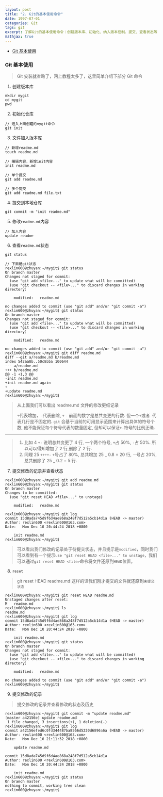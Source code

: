 ```yaml
---
layout: post
title: "2. Git的基本使用命令"
date: 1997-07-01
categories: Git
tags: git
excerpt: 了解Git的基本使用命令：创建版本库、初始化、纳入版本控制、提交、查看状态等
mathjax: true
---
```


- [Git 基本使用](#git-基本使用)

### Git 基本使用

> Git 安装就省略了，网上教程太多了，这里简单介绍下部分 Git 命令

1. 创建版本库

```
mkdir mygit
cd mygit
pwd
```

2. 初始化仓库

```
// 进入上面创建的mygit命令
git init
```

3. 文件加入版本库

```
// 新增readme.md
touch readme.md

// 编辑内容，新增init内容
init readme.md

// 单个提交
git add readme.md

// 多个提交
git add readme.md file.txt
```

4. 提交到本地仓库

```
git commit -m "init readme.md"
```

5. 修改`readme.md`内容

```
// 加入内容
update readme
```

6. 查看`readme.md`状态

```
git status

// 下面是git状态
rexlin600@zhuyan:~/mygit$ git status
On branch master
Changes not staged for commit:
  (use "git add <file>..." to update what will be committed)
  (use "git checkout -- <file>..." to discard changes in working directory)

	modified:   readme.md

no changes added to commit (use "git add" and/or "git commit -a")
rexlin600@zhuyan:~/mygit$ git status
On branch master
Changes not staged for commit:
  (use "git add <file>..." to update what will be committed)
  (use "git checkout -- <file>..." to discard changes in working directory)

	modified:   readme.md

no changes added to commit (use "git add" and/or "git commit -a")
rexlin600@zhuyan:~/mygit$ git diff readme.md
diff --git a/readme.md b/readme.md
index 542aa8b..50c8bba 100644
--- a/readme.md
+++ b/readme.md
@@ -1 +1,3 @@
-init readme.md
+init readme.md again
+
+update readme.md
rexlin600@zhuyan:~/mygit$

```

> 从上面我们可以看出 readme.md 文件的修改更细记录
>
> `+`代表增加，`-`代表删除, `+` `-` 前面的数字是总共变更的行数.
> 但一个`+`或者`-`代表几行是不固定的. `git` 会基于当前的可用显示范围来计算出具体的符号个数, 他不能保证每个符号代表的数量固定, 但却可以保证`+-`符号的比例正确.

---

> 1. 比如 4 `+-` 说明总共变更了 4 行, 一个两个符号, `+`占 50%, `-`占 50%. 所以可以得知增加了 2 行,删除了 2 行.
> 2. 同理 25 `++++-` `+`号占了 80%, 总共增加 25 _ 0.8 = 20 行, `－`号占 20%, 总共删除了 25 _ 0.2 = 5 行.

7. 提交修改的记录并查看状态

```
rexlin600@zhuyan:~/mygit$ git add readme.md
rexlin600@zhuyan:~/mygit$ git status
On branch master
Changes to be committed:
  (use "git reset HEAD <file>..." to unstage)

	modified:   readme.md

rexlin600@zhuyan:~/mygit$ git log
commit 15d8ada745d9f6d4ae868a248f7d512a5cb14d1a (HEAD -> master)
Author: rexlin600 <rexlin600@163.com>
Date:   Mon Dec 10 20:44:24 2018 +0800

    init readme.md
rexlin600@zhuyan:~/mygit$
```

> 可以看出我们修改的记录处于待提交状态，并且提示是`modified`，同时我们可以看到有一个提示`use "git reset HEAD <file>..." to unstage`，我们可以通过`git reset HEAD <file>`命令将文件还原到`HEAD`位置。

8. `reset`

> git reset HEAD readme.md
> 这样的话我们刚才提交的文件就还原到`未提交状态`

```
rexlin600@zhuyan:~/mygit$ git reset HEAD readme.md
Unstaged changes after reset:
M	readme.md
rexlin600@zhuyan:~/mygit$ ls
readme.md
rexlin600@zhuyan:~/mygit$ git log
commit 15d8ada745d9f6d4ae868a248f7d512a5cb14d1a (HEAD -> master)
Author: rexlin600 <rexlin600@163.com>
Date:   Mon Dec 10 20:44:24 2018 +0800

    init readme.md
rexlin600@zhuyan:~/mygit$ git status
On branch master
Changes not staged for commit:
  (use "git add <file>..." to update what will be committed)
  (use "git checkout -- <file>..." to discard changes in working directory)

	modified:   readme.md

no changes added to commit (use "git add" and/or "git commit -a")
rexlin600@zhuyan:~/mygit$
```

9. 提交修改的记录

> 提交修改的记录并查看修改的状态及历史

```
rexlin600@zhuyan:~/mygit$ git commit -m "update readme.md"
[master a42156e] update readme.md
 1 file changed, 3 insertions(+), 1 deletion(-)
rexlin600@zhuyan:~/mygit$ git log
commit a42156efed6c0fd344487ba8566d5230d6896a6a (HEAD -> master)
Author: rexlin600 <rexlin600@163.com>
Date:   Mon Dec 10 21:11:32 2018 +0800

    update readme.md

commit 15d8ada745d9f6d4ae868a248f7d512a5cb14d1a
Author: rexlin600 <rexlin600@163.com>
Date:   Mon Dec 10 20:44:24 2018 +0800

    init readme.md
rexlin600@zhuyan:~/mygit$ git status
On branch master
nothing to commit, working tree clean
rexlin600@zhuyan:~/mygit$
```
